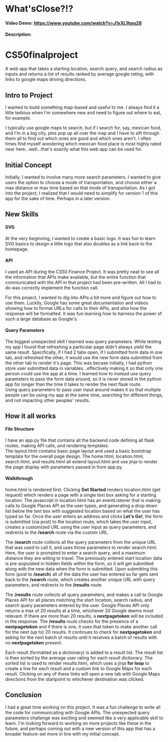 # What'sClose?!?
#### Video Demo:  <https://www.youtube.com/watch?v=J1xXL1hpu28>
#### Description:

# CS50finalproject
A web app that takes a starting location, search query, and search radius as inputs and returns a list of results ranked by average google rating, with links to google maps driving directions.

## Intro to Project
I wanted to build something map-based and useful to me.  I always find it a little tedious when I'm somewhere new and need to figure out where to eat, for example. 

I typically use google maps to search, but if I search for, say, mexican food, and I'm in a big city, pins pop up all over the map and I have to sift through them all to find out which ones are good and which ones aren't.
I often times find myself wondering which mexican food place is most highly rated near here...well...that's exactly what this web app can be used for.

## Initial Concept
Initially, I wanted to involve many more search parameters.  I wanted to give users the option to choose a mode of transportation, and choose either a max distance or max time based on that mode of transportation.
As I got into the project, I realized that I would need to simplify for version 1 of this app for the sake of time.  Perhaps in a later version.

## New Skills
#### SVG
At the very beginning, I wanted to create a basic logo.  It was fun to learn SVG basics to design a little logo that also doubles as a link back to the homepage.

#### API
I used an API during the CS50 Finance Project.  It was pretty neat to see all the information that APIs make available, but the entire function that communicated with the API in that project had been pre-written.  All I had to do was correctly implement the function call.  

For this project, I wanted to dig into APIs a bit more and figure out how to use them.  Luckily, Google has some great documentation and videos showing how to format URLs for calls to their APIs, and also how the response will be formatted.
It was fun learning how to harness the power of such a large database as Google's.

#### Query Parameters
The biggest unexpected skill I learned was query parameters.  While testing my app I found that refreshing a particular page didn't always yield the same result.  Specifically, if I had 2 tabs open, if I submitted form data in one tab, and refreshed the other, it would use the new form data submitted from the other tab to render it's page.
This was becase initially, I had python store user submitted data in variables...effectively making it so that only one person could use the app at a time.
I learned how to instead use query parameters to pass the form data around, so it is never stored in the python app for longer than the time it takes to render the next flask route.  
Using query parameters to pass user input around makes it so that multiple people can be using my app at the same time, searching for different things, and not impacting other peoples' results.

## How it all works
#### File Structure
I have an app.py file that contains all the backend code defining all flask routes, making API calls, and rendering templates.  
The layout.html contains basic page layout and used a basic bootstrap template for the overall page design.
The home.html, location.html, search.html, and results.html all extend layout.html and use jinja to render the page display with parameters passed in from app.py.

#### Walkthrough
home.html is rendered first.  Clicking **Get Started** renders location.html (get request) which renders a page with a single text box asking for a starting location.
The javascript in location.html has an eventListener that is making calls to Google Places API as the user types, and generating a drop down list below the text box with suggested location based on what the user has typed so far.
Once the user enters an address and clicks **Let's Go!**, the form is submitted (via post) to the location route, which takes the user input, creates a customized URL using the user input as query parameters, and redirects to the **/search** route via the custom URL.

The **/search** route collects all the query parameters from the unique URL that was used to call it, and uses those parameters to render search.html.
Here, the user is prompted to enter a search query, and a maximum distance they are willing to travel.  The previously entered start location data is pre-populated in hidden fields within the form, so it will get submitted along with the new data when the form is submitted.  Upon submitting this form (post to **/search**) all of the data the user has entered so far gets sent back to the **/search** route, which creates another unique URL with query parameters, and redirects to the **/results** route.

The **/results** route collects all query parameters, and makes a call to Google Places API for all places matching the start location, search radius, and search query parameters entered by the user.  Google Places API only returns a max of 20 results at a time, whichever 20 Google deems most relevant.  If there are more than 20 results, a **nextpagetoken** will be included in the response.  The **/results** route checks for the presence of a **nextpagetoken** and if there is one, it uses that token to make another call for the next (up to) 20 results.  It continues to check for **nextpagetoken** and asking for the next batch of results until it receives a batch of results with no **nextpagetoken** present.

Each result (formatted as a dictionary) is added to a result list.  The result list is then sorted by the average user rating for each result dictionary.  The sorted list is used to render results.html, which uses a jinja **for loop** to create a line for each result and a custom link to Google Maps for each result.  Clicking on any of these links will open a new tab with Google Maps directions from the startpoint to whichever destination was clicked.

## Conclusion
I had a great time working on this project.  It was a fun challenge to write all the code for communicating with Google APIs.  The unexpected query parameters challenge was exciting and seemed like a very applicable skill to learn. 
I'm looking forward to working on more projects like these in the future, and perhaps coming out with a new version of this app that has a broader feature-set more in line with my initial concept.
